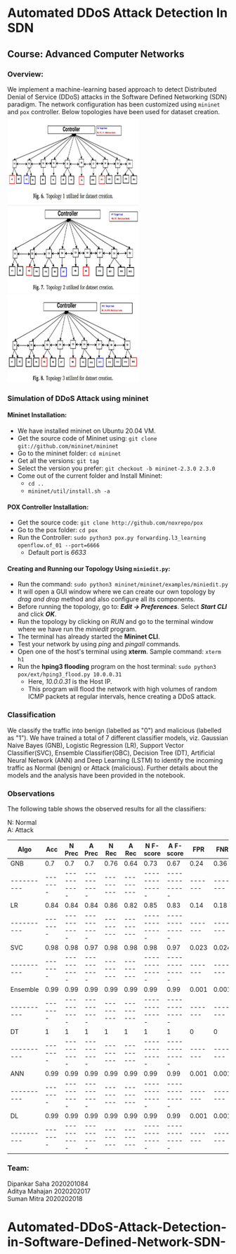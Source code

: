 # Automated DDoS Attack Detection In SDN

## Course: Advanced Computer Networks

### Overview:  
We implement a machine-learning based approach to detect Distributed Denial of Service (DDoS) attacks in the Software Defined Networking (SDN) paradigm. The network configuration has been customized using `mininet` and `pox` controller. Below topologies have been used for dataset creation.  
<img src="/Images/Topology1.JPG" alt="Topology 1" style="height: 200px; width:300px;"/> <img src="/Images/Topology2.JPG" alt="Topology 1" style="height: 200px; width:300px;"/> <img src="/Images/Topology3.JPG" alt="Topology 1" style="height: 200px; width:300px;"/>  

### Simulation of DDoS Attack using mininet
#### Mininet Installation:
- We have installed mininet on Ubuntu 20.04 VM.
- Get the source code of Mininet using: `git clone git://github.com/mininet/mininet`
- Go to the mininet folder: `cd mininet`
- Get all the versions: `git tag`
- Select the version you prefer: `git checkout -b mininet-2.3.0 2.3.0`
- Come out of the current folder and Install Mininet: 
    - `cd ..`
    - `mininet/util/install.sh -a` 

#### POX Controller Installation:
- Get the source code: `git clone http://github.com/noxrepo/pox`
- Go to the pox folder: `cd pox`
- Run the Controller: `sudo python3 pox.py forwarding.l3_learning openflow.of_01 --port=6666`
    - Default port is *6633*

#### Creating and Running our Topology Using `miniedit.py`:
- Run the command: `sudo python3 mininet/mininet/examples/miniedit.py`
- It will open a GUI window where we can create our own topology by *drag and drop* method and also configure all its components.
- Before running the topology, go to: ***Edit -> Preferences***. Select ***Start CLI*** and click ***OK***.
- Run the topology by clicking on *RUN* and go to the terminal window where we have run the *miniedit* program.
- The terminal has already started the **Mininet CLI**.
- Test your network by using *ping* and *pingall* commands.
- Open one of the host's terminal using **xterm**. Sample command: `xterm h1`
- Run the **hping3 flooding** program on the host terminal: `sudo python3 pox/ext/hping3_flood.py 10.0.0.31`
    - Here, *10.0.0.31* is the Host IP.
    - This program will flood the network with high volumes of random ICMP packets at regular intervals, hence creating a DDoS attack.

### Classification
We classify the traffic into benign (labelled as "0") and malicious (labelled as "1").  We have trained a total of 7 different classifier models, viz. Gaussian Naive Bayes (GNB), Logistic Regression (LR), Support Vector Classifier(SVC), Ensemble Classifier(GBC), Decision Tree (DT), Artificial Neural Network (ANN) and Deep Learning (LSTM) to identify the incoming traffic as Normal (benign) or Attack (malicious). Further details about the models and the analysis have been provided in the notebook.    

### Observations
The following table shows the observed results for all the classifiers:  

N: Normal   
A: Attack  

| Algo     |   Acc |   N Prec |   A Prec |   N Rec |   A Rec |   N F-score |   A F-score |   FPR |   FNR |
|----------|-------|----------|----------|---------|---------|-------------|-------------|-------|-------|
| GNB      |  0.7  |     0.7  |     0.7  |    0.76 |    0.64 |        0.73 |        0.67 | 0.24  | 0.36  |
|----------|-------|----------|----------|---------|---------|-------------|-------------|-------|-------|
| LR       |  0.84 |     0.84 |     0.84 |    0.86 |    0.82 |        0.85 |        0.83 | 0.14  | 0.18  |
|----------|-------|----------|----------|---------|---------|-------------|-------------|-------|-------|
| SVC      |  0.98 |     0.98 |     0.97 |    0.98 |    0.98 |        0.98 |        0.97 | 0.023 | 0.024 |
|----------|-------|----------|----------|---------|---------|-------------|-------------|-------|-------|
| Ensemble |  0.99 |     0.99 |     0.99 |    0.99 |    0.99 |        0.99 |        0.99 | 0.001 | 0.001 |
|----------|-------|----------|----------|---------|---------|-------------|-------------|-------|-------|
| DT       |  1    |     1    |     1    |    1    |    1    |        1    |        1    | 0     | 0     |
|----------|-------|----------|----------|---------|---------|-------------|-------------|-------|-------|
| ANN      |  0.99 |     0.99 |     0.99 |    0.99 |    0.99 |        0.99 |        0.99 | 0.001 | 0.001 |
|----------|-------|----------|----------|---------|---------|-------------|-------------|-------|-------|
| DL       |  0.99 |     0.99 |     0.99 |    0.99 |    0.99 |        0.99 |        0.99 | 0.001 | 0.001 |
|----------|-------|----------|----------|---------|---------|-------------|-------------|-------|-------|
  



### Team:  
Dipankar Saha 2020201084  
Aditya Mahajan 2020202017  
Suman Mitra 2020202018
# Automated-DDoS-Attack-Detection-in-Software-Defined-Network-SDN-
